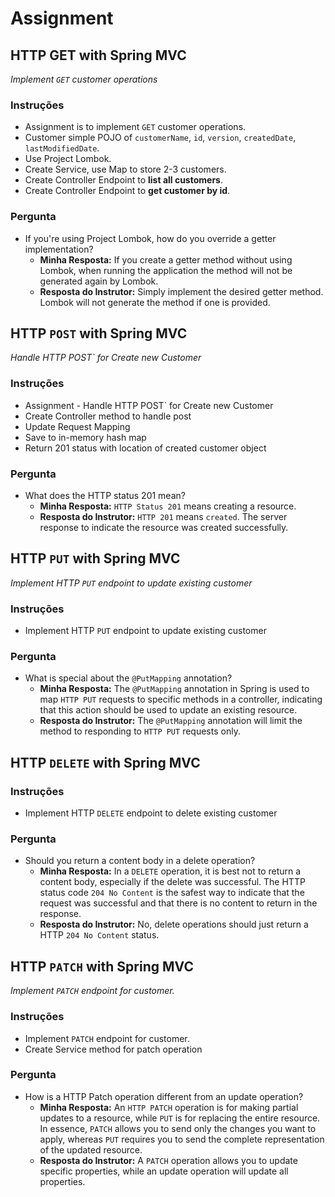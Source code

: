 # Assignment

## HTTP GET with Spring MVC

_Implement `GET` customer operations_

### Instruções

* Assignment is to implement `GET` customer operations.
* Customer simple POJO of `customerName`, `id`, `version`, `createdDate`, `lastModifiedDate`.
* Use Project Lombok.
* Create Service, use Map to store 2-3 customers.
* Create Controller Endpoint to **list all customers**.
* Create Controller Endpoint to **get customer by id**.

### Pergunta

* If you're using Project Lombok, how do you override a getter implementation?
    * **Minha Resposta:** If you create a getter method without using Lombok, when running the application the method
      will not be generated again by Lombok.
    * **Resposta do Instrutor:** Simply implement the desired getter method. Lombok will not generate the method if one
      is provided.

## HTTP `POST` with Spring MVC

_Handle HTTP POST` for Create new Customer_

### Instruções

* Assignment - Handle HTTP POST` for Create new Customer
* Create Controller method to handle post
* Update Request Mapping
* Save to in-memory hash map
* Return 201 status with location of created customer object

### Pergunta

* What does the HTTP status 201 mean?
    * **Minha Resposta:** `HTTP Status 201` means creating a resource.
    * **Resposta do Instrutor:** `HTTP 201` means `created`. The server response to indicate the resource was created
      successfully.

## HTTP `PUT` with Spring MVC

_Implement HTTP `PUT` endpoint to update existing customer_

### Instruções

* Implement HTTP `PUT` endpoint to update existing customer

### Pergunta

* What is special about the `@PutMapping` annotation?
    * **Minha Resposta:** The `@PutMapping` annotation in Spring is used to map `HTTP PUT` requests to specific methods
      in a controller, indicating that this action should be used to update an existing resource.
    * **Resposta do Instrutor:** The `@PutMapping` annotation will limit the method to responding to `HTTP PUT` requests
      only.

## HTTP `DELETE` with Spring MVC

### Instruções

* Implement HTTP `DELETE` endpoint to delete existing customer

### Pergunta

* Should you return a content body in a delete operation?
    * **Minha Resposta:** In a `DELETE` operation, it is best not to return a content body, especially if the delete was
      successful. The HTTP status code `204 No Content` is the safest way to indicate that the request was successful
      and that there is no content to return in the response.
    * **Resposta do Instrutor:** No, delete operations should just return a HTTP `204 No Content` status.

## HTTP `PATCH` with Spring MVC

_Implement `PATCH` endpoint for customer._

### Instruções

* Implement `PATCH` endpoint for customer.
* Create Service method for patch operation

### Pergunta

* How is a HTTP Patch operation different from an update operation?
    * **Minha Resposta:** An `HTTP PATCH` operation is for making partial updates to a resource, while `PUT` is for
      replacing the entire resource. In essence, `PATCH` allows you to send only the changes you want to apply, whereas
      `PUT` requires you to send the complete representation of the updated resource.
    * **Resposta do Instrutor:** A `PATCH` operation allows you to update specific properties, while an update operation
      will update all properties.